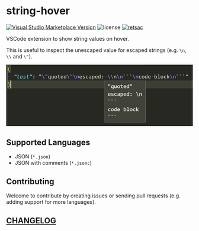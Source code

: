 # string-hover

[![Visual Studio Marketplace Version](https://img.shields.io/visual-studio-marketplace/v/DiscreteTom.string-hover?style=flat-square)](https://marketplace.visualstudio.com/items?itemName=DiscreteTom.string-hover)
![license](https://img.shields.io/github/license/DiscreteTom/string-hover?style=flat-square)
[![retsac](https://img.shields.io/badge/built_with-retsac-blue?style=flat-square)](https://github.com/DiscreteTom/retsac)

VSCode extension to show string values on hover.

This is useful to inspect the unescaped value for escaped strings (e.g. `\n`, `\\` and `\"`).

![Example](img/example.png)

## Supported Languages

- JSON (`*.json`)
- JSON with comments (`*.jsonc`)

## Contributing

Welcome to contribute by creating issues or sending pull requests (e.g. adding support for more languages).

## [CHANGELOG](https://github.com/DiscreteTom/string-hover/blob/main/CHANGELOG.md)
